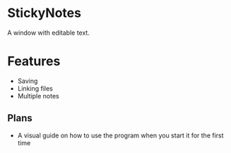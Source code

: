 # StickyNotes
A window with editable text.
# Features
- Saving
- Linking files
- Multiple notes
## Plans
- A visual guide on how to use the program when you start it for the first time
